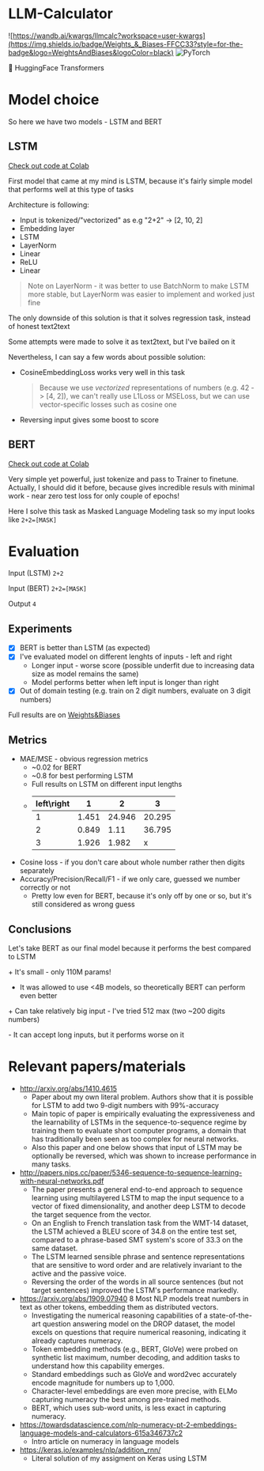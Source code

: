 # LLM-Calculator

![https://wandb.ai/kwargs/llmcalc?workspace=user-kwargs](https://img.shields.io/badge/Weights_&_Biases-FFCC33?style=for-the-badge&logo=WeightsAndBiases&logoColor=black)
![PyTorch](https://img.shields.io/badge/PyTorch-%23EE4C2C.svg?style=for-the-badge&logo=PyTorch&logoColor=white)

🤗 HuggingFace Transformers

# Model choice
So here we have two models - LSTM and BERT
## LSTM
  [Check out code at Colab](https://colab.research.google.com/drive/1Talo7MmE689e-KkSXHqVBSiipnXZEWRJ?pli=1#scrollTo=nAMDbVkOVTjA&uniqifier=1)
  
  First model that came at my mind is LSTM, because it's fairly simple model that performs well at this type of tasks
  
  Architecture is following:
  - Input is tokenized/"vectorized" as e.g "2+2" -> [2, 10, 2]
  - Embedding layer
  - LSTM
  - LayerNorm
  - Linear
  - ReLU
  - Linear
  
  > Note on LayerNorm - it was better to use BatchNorm to make LSTM more stable, but LayerNorm was easier to implement and worked just fine
  
  The only downside of this solution is that it solves regression task, instead of honest text2text

  Some attempts were made to solve it as text2text, but I've bailed on it

  Nevertheless, I can say a few words about possible solution:
  - CosineEmbeddingLoss works very well in this task
      > Because we use *vectorized* representations of numbers (e.g. 42 -> [4, 2]), we can't really use L1Loss or MSELoss, but we can use vector-specific losses such as cosine one
  - Reversing input gives some boost to score

## BERT
[Check out code at Colab](https://colab.research.google.com/drive/1TQ8qUq3Or4U-hAdy8iOpkxRSdnWLKIia?usp=sharing)

Very simple yet powerful, just tokenize and pass to Trainer to finetune. Actually, I should did it before, because gives incredible resuls with minimal work -  near zero test loss for only couple of epochs!

Here I solve this task as Masked Language Modeling task so my input looks like `2+2=[MASK]`


# Evaluation
Input (LSTM) `2+2`

Input (BERT) `2+2=[MASK]`

Output `4`

## Experiments
- [x] BERT is better than LSTM (as expected)
- [x] I've evaluated model on different lenghts of inputs - left and right
  - Longer input - worse score (possible underfit due to increasing data size as model remains the same)
  - Model performs better when left input is longer than right
- [x] Out of domain testing (e.g. train on 2 digit numbers, evaluate on 3 digit numbers)

Full results are on [Weights&Biases](https://wandb.ai/kwargs/llmcalc?workspace=user-kwargs)

## Metrics
* MAE/MSE - obvious regression metrics
  * ~0.02 for BERT
  * ~0.8 for best performing LSTM
  * Full results on LSTM on different input lengths
  * | left\right | 1     | 2      | 3      |
    |------------|-------|--------|--------|
    | 1          | 1.451 | 24.946 | 20.295 |
    | 2          | 0.849 | 1.11   | 36.795 |
    | 3          | 1.926 | 1.982  | x      |
* Cosine loss - if you don't care about whole number rather then digits separately
* Accuracy/Precision/Recall/F1 - if we only care, guessed we number correctly or not
  * Pretty low even for BERT, because it's only off by one or so, but it's still considered as wrong guess

## Conclusions
Let's take BERT as our final model because it performs the best compared to LSTM

\+ It's small - only 110M params!
  * It was allowed to use <4B models, so theoretically BERT can perform even better

\+ Can take relatively big input - I've tried 512 max (two ~200 digits numbers) 

\- It can accept long inputs, but it performs worse on it

# Relevant papers/materials
* http://arxiv.org/abs/1410.4615
  * Paper about my own literal problem. Authors show that it is possible for LSTM to add two 9-digit numbers with 99%-accuracy
  * Main topic of paper is empirically evaluating the expressiveness and the learnability of LSTMs in the sequence-to-sequence regime by training them to evaluate short computer programs, a domain that has traditionally been seen as too complex for neural networks.
  * Also this paper and one below shows that input of LSTM may be optionally be reversed, which was shown to increase performance in many tasks.
* http://papers.nips.cc/paper/5346-sequence-to-sequence-learning-with-neural-networks.pdf
  * The paper presents a general end-to-end approach to sequence learning using multilayered LSTM to map the input sequence to a vector of fixed dimensionality, and another deep LSTM to decode the target sequence from the vector.
  * On an English to French translation task from the WMT-14 dataset, the LSTM achieved a BLEU score of 34.8 on the entire test set, compared to a phrase-based SMT system's score of 33.3 on the same dataset.
  * The LSTM learned sensible phrase and sentence representations that are sensitive to word order and are relatively invariant to the active and the passive voice.
  * Reversing the order of the words in all source sentences (but not target sentences) improved the LSTM's performance markedly.
* https://arxiv.org/abs/1909.07940
  8 Most NLP models treat numbers in text as other tokens, embedding them as distributed vectors.
  * Investigating the numerical reasoning capabilities of a state-of-the-art question answering model on the DROP dataset, the model excels on questions that require numerical reasoning, indicating it already captures numeracy.
  * Token embedding methods (e.g., BERT, GloVe) were probed on synthetic list maximum, number decoding, and addition tasks to understand how this capability emerges.
  * Standard embeddings such as GloVe and word2vec accurately encode magnitude for numbers up to 1,000.
  * Character-level embeddings are even more precise, with ELMo capturing numeracy the best among pre-trained methods.
  * BERT, which uses sub-word units, is less exact in capturing numeracy.
* https://towardsdatascience.com/nlp-numeracy-pt-2-embeddings-language-models-and-calculators-615a346737c2
  * Intro article on numeracy in language models
* https://keras.io/examples/nlp/addition_rnn/
  * Literal solution of my assigment on Keras using LSTM 
